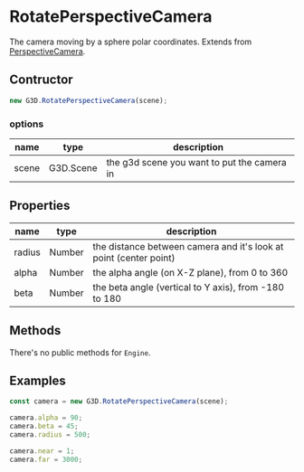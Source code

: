 # RotatePerspectiveCamera

The camera moving by a sphere polar coordinates. Extends from [PerspectiveCamera](./PerspectiveCamera).

## Contructor

```javascript
new G3D.RotatePerspectiveCamera(scene);
```

### options

| name  | type      | description                                 |
| ----- | --------- | ------------------------------------------- |
| scene | G3D.Scene | the g3d scene you want to put the camera in |

## Properties

| name   | type   | description                                                       |
| ------ | ------ | ----------------------------------------------------------------- |
| radius | Number | the distance between camera and it's look at point (center point) |
| alpha  | Number | the alpha angle (on X-Z plane), from 0 to 360                     |
| beta   | Number | the beta angle (vertical to Y axis), from -180 to 180             |

## Methods

There's no public methods for `Engine`.

## Examples

```javascript
const camera = new G3D.RotatePerspectiveCamera(scene);

camera.alpha = 90;
camera.beta = 45;
camera.radius = 500;

camera.near = 1;
camera.far = 3000;
```